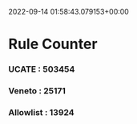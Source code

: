 2022-09-14 01:58:43.079153+00:00
# Rule Counter 
 ### UCATE : 503454

 ### Veneto : 25171

 ### Allowlist : 13924
